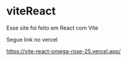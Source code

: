 # viteReact

Esse site foi feito em React com Vite

Segue link no vercel

https://vite-react-omega-rose-25.vercel.app/
